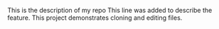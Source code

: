 This is the description of my repo
This line was added to describe the feature.
This project demonstrates cloning and editing files.

